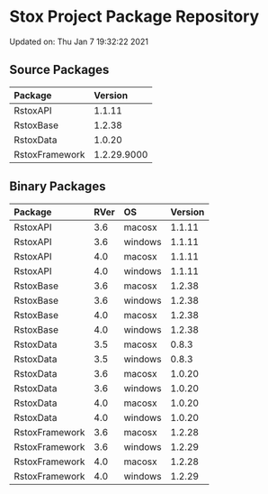 # Stox Project Package Repository


Updated on: Thu Jan  7 19:32:22 2021
## Source Packages

|Package        |Version     |
|:--------------|:-----------|
|RstoxAPI       |1.1.11      |
|RstoxBase      |1.2.38      |
|RstoxData      |1.0.20      |
|RstoxFramework |1.2.29.9000 |

## Binary Packages

|Package        |RVer |OS      |Version |
|:--------------|:----|:-------|:-------|
|RstoxAPI       |3.6  |macosx  |1.1.11  |
|RstoxAPI       |3.6  |windows |1.1.11  |
|RstoxAPI       |4.0  |macosx  |1.1.11  |
|RstoxAPI       |4.0  |windows |1.1.11  |
|RstoxBase      |3.6  |macosx  |1.2.38  |
|RstoxBase      |3.6  |windows |1.2.38  |
|RstoxBase      |4.0  |macosx  |1.2.38  |
|RstoxBase      |4.0  |windows |1.2.38  |
|RstoxData      |3.5  |macosx  |0.8.3   |
|RstoxData      |3.5  |windows |0.8.3   |
|RstoxData      |3.6  |macosx  |1.0.20  |
|RstoxData      |3.6  |windows |1.0.20  |
|RstoxData      |4.0  |macosx  |1.0.20  |
|RstoxData      |4.0  |windows |1.0.20  |
|RstoxFramework |3.6  |macosx  |1.2.28  |
|RstoxFramework |3.6  |windows |1.2.29  |
|RstoxFramework |4.0  |macosx  |1.2.28  |
|RstoxFramework |4.0  |windows |1.2.29  |
